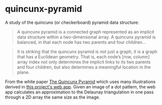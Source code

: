 # quincunx-pyramid
A study of the quincunx (or checkerboard) pyramid data structure:

>A quincunx pyramid is a connected graph represented as an implicit data structure within a two-dimensional array. A quincunx pyramid is balanced, in that each node has two parents and four children...

>It is striking that the quincunx pyramid is not just a graph, it is a graph that has a Euclidean geometry. That is, each node’s [row, column] array index not only determines the implicit links to its two parents and four children, but also determines a meaningful location in the plane.

From the white paper [The Quincunx Pyramid](https://docs.google.com/document/d/11RjqjuvjJlTw8JSmGqyyEiPCy0nd3gDQn6WKBdxchXw) which uses many illustrations derived in [this project's web app](https://tliawi.github.io/quincunx-pyramid/). Given an image of a dot pattern, the web app calculates an approximation to the Delaunay triangulation in one pass through a 2D array the same size as the image.
